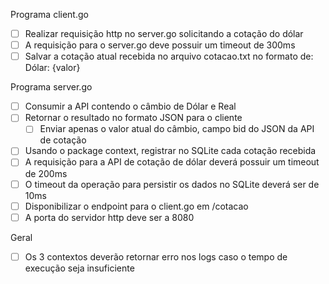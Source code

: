 Programa client.go

- [ ] Realizar requisição http no server.go solicitando a cotação do dólar
- [ ] A requisição para o server.go deve possuir um timeout de 300ms
- [ ] Salvar a cotação atual recebida no arquivo cotacao.txt no formato de: Dólar: {valor}

Programa server.go

- [ ] Consumir a API contendo o câmbio de Dólar e Real
- [ ] Retornar o resultado no formato JSON para o cliente
  - [ ] Enviar apenas o valor atual do câmbio, campo bid do JSON da API de cotação
- [ ] Usando o package context, registrar no SQLite cada cotação recebida
- [ ] A requisição para a API de cotação de dólar deverá possuir um timeout de 200ms
- [ ] O timeout da operação para persistir os dados no SQLite deverá ser de 10ms
- [ ] Disponibilizar o endpoint para o client.go em /cotacao
- [ ] A porta do servidor http deve ser a 8080

Geral

- [ ] Os 3 contextos deverão retornar erro nos logs caso o tempo de execução seja insuficiente
